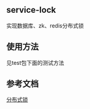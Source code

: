 ## service-lock

实现数据库、zk、redis分布式锁



## 使用方法

见test包下面的测试方法



## 参考文档

[分布式锁](https://www.yuque.com/zfront/rb6xfk/ibgyls)